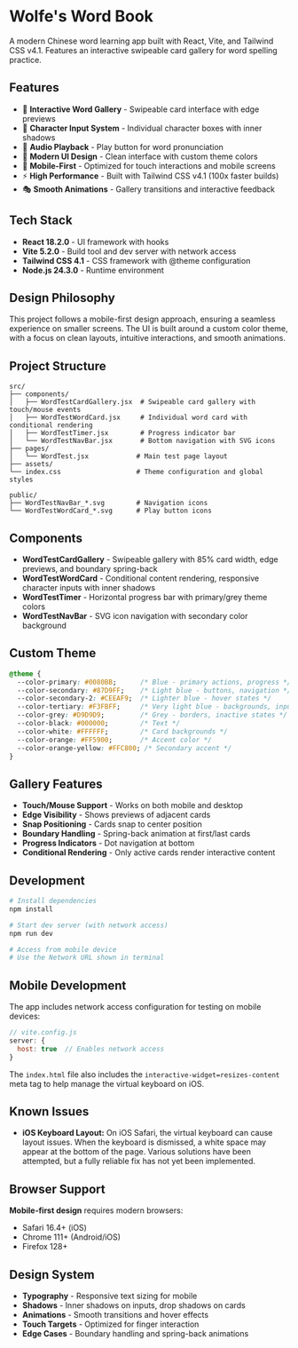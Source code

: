 # Wolfe's Word Book

A modern Chinese word learning app built with React, Vite, and Tailwind CSS v4.1. Features an interactive swipeable card gallery for word spelling practice.

## Features

- 🎯 **Interactive Word Gallery** - Swipeable card interface with edge previews
- 📝 **Character Input System** - Individual character boxes with inner shadows
- 🎵 **Audio Playback** - Play button for word pronunciation
- 🎨 **Modern UI Design** - Clean interface with custom theme colors
- 📱 **Mobile-First** - Optimized for touch interactions and mobile screens
- ⚡ **High Performance** - Built with Tailwind CSS v4.1 (100x faster builds)
- 🎭 **Smooth Animations** - Gallery transitions and interactive feedback

## Tech Stack

- **React 18.2.0** - UI framework with hooks
- **Vite 5.2.0** - Build tool and dev server with network access
- **Tailwind CSS 4.1** - CSS framework with @theme configuration
- **Node.js 24.3.0** - Runtime environment

## Design Philosophy

This project follows a mobile-first design approach, ensuring a seamless experience on smaller screens. The UI is built around a custom color theme, with a focus on clean layouts, intuitive interactions, and smooth animations.

## Project Structure

```
src/
├── components/
│   ├── WordTestCardGallery.jsx  # Swipeable card gallery with touch/mouse events
│   ├── WordTestWordCard.jsx     # Individual word card with conditional rendering
│   ├── WordTestTimer.jsx        # Progress indicator bar
│   └── WordTestNavBar.jsx       # Bottom navigation with SVG icons
├── pages/
│   └── WordTest.jsx            # Main test page layout
├── assets/
└── index.css                   # Theme configuration and global styles

public/
├── WordTestNavBar_*.svg        # Navigation icons
└── WordTestWordCard_*.svg      # Play button icons
```

## Components

- **WordTestCardGallery** - Swipeable gallery with 85% card width, edge previews, and boundary spring-back
- **WordTestWordCard** - Conditional content rendering, responsive character inputs with inner shadows
- **WordTestTimer** - Horizontal progress bar with primary/grey theme colors
- **WordTestNavBar** - SVG icon navigation with secondary color background

## Custom Theme

```css
@theme {
  --color-primary: #0080BB;      /* Blue - primary actions, progress */
  --color-secondary: #87D9FF;    /* Light blue - buttons, navigation */
  --color-secondary-2: #CEEAF9;  /* Lighter blue - hover states */
  --color-tertiary: #F3FBFF;     /* Very light blue - backgrounds, inputs */
  --color-grey: #D9D9D9;         /* Grey - borders, inactive states */
  --color-black: #000000;        /* Text */
  --color-white: #FFFFFF;        /* Card backgrounds */
  --color-orange: #FF5900;       /* Accent color */
  --color-orange-yellow: #FFC800; /* Secondary accent */
}
```

## Gallery Features

- **Touch/Mouse Support** - Works on both mobile and desktop
- **Edge Visibility** - Shows previews of adjacent cards
- **Snap Positioning** - Cards snap to center position
- **Boundary Handling** - Spring-back animation at first/last cards
- **Progress Indicators** - Dot navigation at bottom
- **Conditional Rendering** - Only active cards render interactive content

## Development

```bash
# Install dependencies
npm install

# Start dev server (with network access)
npm run dev

# Access from mobile device
# Use the Network URL shown in terminal
```

## Mobile Development

The app includes network access configuration for testing on mobile devices:

```js
// vite.config.js
server: {
  host: true  // Enables network access
}
```

The `index.html` file also includes the `interactive-widget=resizes-content` meta tag to help manage the virtual keyboard on iOS.

## Known Issues

-   **iOS Keyboard Layout:** On iOS Safari, the virtual keyboard can cause layout issues. When the keyboard is dismissed, a white space may appear at the bottom of the page. Various solutions have been attempted, but a fully reliable fix has not yet been implemented.

## Browser Support

**Mobile-first design** requires modern browsers:
- Safari 16.4+ (iOS)
- Chrome 111+ (Android/iOS)
- Firefox 128+

## Design System

- **Typography** - Responsive text sizing for mobile
- **Shadows** - Inner shadows on inputs, drop shadows on cards
- **Animations** - Smooth transitions and hover effects
- **Touch Targets** - Optimized for finger interaction
- **Edge Cases** - Boundary handling and spring-back animations